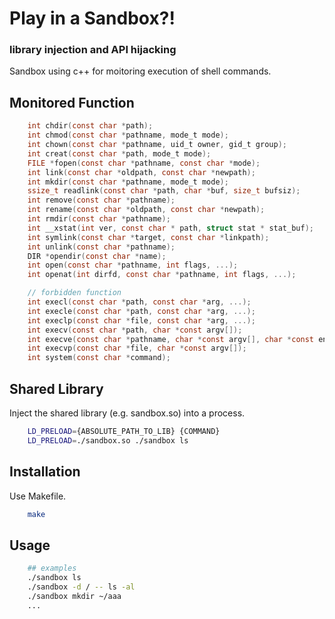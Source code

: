 # Play in a Sandbox?!

###  library injection and API hijacking

Sandbox using c++ for moitoring execution of shell commands.

## Monitored Function

```c
    int chdir(const char *path);
    int chmod(const char *pathname, mode_t mode);
    int chown(const char *pathname, uid_t owner, gid_t group);
    int creat(const char *path, mode_t mode);
    FILE *fopen(const char *pathname, const char *mode);
    int link(const char *oldpath, const char *newpath);
    int mkdir(const char *pathname, mode_t mode);
    ssize_t readlink(const char *path, char *buf, size_t bufsiz);
    int remove(const char *pathname);
    int rename(const char *oldpath, const char *newpath);
    int rmdir(const char *pathname);
    int __xstat(int ver, const char * path, struct stat * stat_buf);
    int symlink(const char *target, const char *linkpath);
    int unlink(const char *pathname);
    DIR *opendir(const char *name);
    int open(const char *pathname, int flags, ...);
    int openat(int dirfd, const char *pathname, int flags, ...);

    // forbidden function
    int execl(const char *path, const char *arg, ...);
    int execle(const char *path, const char *arg, ...);
    int execlp(const char *file, const char *arg, ...);
    int execv(const char *path, char *const argv[]);
    int execve(const char *pathname, char *const argv[], char *const envp[]);
    int execvp(const char *file, char *const argv[]);
    int system(const char *command);
```

## Shared Library

Inject the shared library (e.g. sandbox.so) into a process.

```bash
    LD_PRELOAD={ABSOLUTE_PATH_TO_LIB} {COMMAND}
    LD_PRELOAD=./sandbox.so ./sandbox ls
```

## Installation

Use Makefile.

```bash
    make
```

## Usage

```bash
    ## examples
    ./sandbox ls
    ./sandbox -d / -- ls -al
    ./sandbox mkdir ~/aaa
    ...
```
